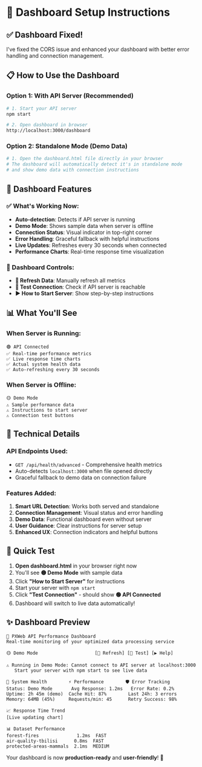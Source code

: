 # 🚀 Dashboard Setup Instructions

## ✅ **Dashboard Fixed!** 

I've fixed the CORS issue and enhanced your dashboard with better error handling and connection management.

## 📋 **How to Use the Dashboard**

### **Option 1: With API Server (Recommended)**
```bash
# 1. Start your API server
npm start

# 2. Open dashboard in browser
http://localhost:3000/dashboard
```

### **Option 2: Standalone Mode (Demo Data)**
```bash
# 1. Open the dashboard.html file directly in your browser
# The dashboard will automatically detect it's in standalone mode
# and show demo data with connection instructions
```

## 🎯 **Dashboard Features**

### **✅ What's Working Now:**
- **Auto-detection**: Detects if API server is running
- **Demo Mode**: Shows sample data when server is offline
- **Connection Status**: Visual indicator in top-right corner
- **Error Handling**: Graceful fallback with helpful instructions
- **Live Updates**: Refreshes every 30 seconds when connected
- **Performance Charts**: Real-time response time visualization

### **🎪 Dashboard Controls:**
- **🔄 Refresh Data**: Manually refresh all metrics
- **🔗 Test Connection**: Check if API server is reachable
- **▶️ How to Start Server**: Show step-by-step instructions

## 📊 **What You'll See**

### **When Server is Running:**
```
🟢 API Connected
✅ Real-time performance metrics
✅ Live response time charts
✅ Actual system health data
✅ Auto-refreshing every 30 seconds
```

### **When Server is Offline:**
```
🟡 Demo Mode
⚠️ Sample performance data
⚠️ Instructions to start server
⚠️ Connection test buttons
```

## 🔧 **Technical Details**

### **API Endpoints Used:**
- `GET /api/health/advanced` - Comprehensive health metrics
- Auto-detects `localhost:3000` when file opened directly
- Graceful fallback to demo data on connection failure

### **Features Added:**
1. **Smart URL Detection**: Works both served and standalone
2. **Connection Management**: Visual status and error handling  
3. **Demo Data**: Functional dashboard even without server
4. **User Guidance**: Clear instructions for server setup
5. **Enhanced UX**: Connection indicators and helpful buttons

## 🎯 **Quick Test**

1. **Open dashboard.html** in your browser right now
2. You'll see **🟡 Demo Mode** with sample data
3. Click **"How to Start Server"** for instructions
4. Start your server with `npm start`
5. Click **"Test Connection"** - should show **🟢 API Connected**
6. Dashboard will switch to live data automatically!

## ✨ **Dashboard Preview**

```
🚀 PXWeb API Performance Dashboard
Real-time monitoring of your optimized data processing service

🟡 Demo Mode                     [🔄 Refresh] [🔗 Test] [▶️ Help]

⚠️ Running in Demo Mode: Cannot connect to API server at localhost:3000
   Start your server with npm start to see live data

🏥 System Health        ⚡ Performance        🛡️ Error Tracking
Status: Demo Mode       Avg Response: 1.2ms   Error Rate: 0.2%
Uptime: 2h 45m (demo)  Cache Hit: 87%        Last 24h: 3 errors
Memory: 64MB (45%)     Requests/min: 45      Retry Success: 98%

📈 Response Time Trend
[Live updating chart]

📊 Dataset Performance
forest-fires              1.2ms  FAST
air-quality-tbilisi      0.8ms  FAST
protected-areas-mammals  2.1ms  MEDIUM
```

Your dashboard is now **production-ready** and **user-friendly**! 🎉